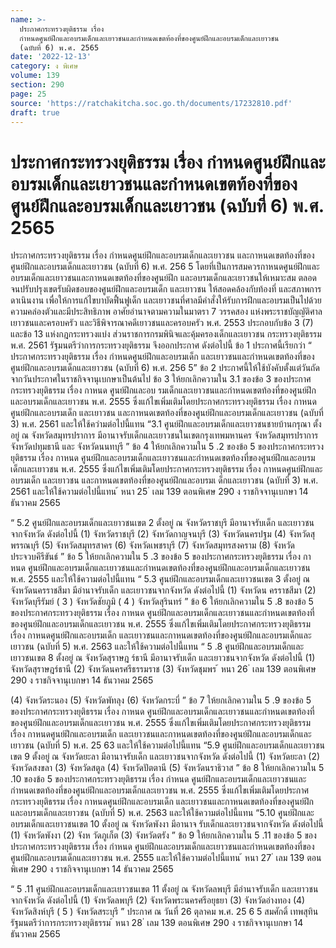 ```yaml
---
name: >-
  ประกาศกระทรวงยุติธรรม เรื่อง
  กำหนดศูนย์ฝึกและอบรมเด็กและเยาวชนและกำหนดเขตท้องที่ของศูนย์ฝึกและอบรมเด็กและเยาวชน
  (ฉบับที่ 6) พ.ศ. 2565
date: '2022-12-13'
category: ง พิเศษ
volume: 139
section: 290
page: 25
source: 'https://ratchakitcha.soc.go.th/documents/17232810.pdf'
draft: true
---
```


# ประกาศกระทรวงยุติธรรม เรื่อง กำหนดศูนย์ฝึกและอบรมเด็กและเยาวชนและกำหนดเขตท้องที่ของศูนย์ฝึกและอบรมเด็กและเยาวชน (ฉบับที่ 6) พ.ศ. 2565

ประกาศกระทรวงยุติธรรม เรื่อง กำหนดศูนย์ฝึกและอบรมเด็กและเยาวชน และกาหนดเขตท้องที่ของศูนย์ฝึกและอบรมเด็กและเยาวชน (ฉบับที่ 6) พ.ศ. 256 5 โดยที่เป็นการสมควรกาหนดศูนย์ฝึกและอบรมเด็กและเยาวชนและกาหนดเขตท้องที่ของศูนย์ฝึก และอบรมเด็กและเยาวชนให้เหมาะสม ตลอดจนปรับปรุงเขตรับผิดชอบของศูนย์ฝึกและอบรมเด็ก และเยาวชน ให้สอดคล้องกับท้องที่ และสภาพการดาเนินงาน เพื่อให้การแก้ไขบาบัดฟื้นฟูเด็ก และเยาวชนที่ศาลมีคำสั่งให้รับการฝึกและอบรมเป็นไปด้วยความคล่องตัวและมีประสิทธิภาพ อาศัยอำนาจตามความในมาตรา 7 วรรคสอง แห่งพระราชบัญญัติศาลเยาวชนและครอบครัว และวิธีพิจารณาคดีเยาวชนและครอบครัว พ.ศ. 2553 ประกอบกับข้อ 3 (7) และข้อ 13 แห่งกฎกระทรวงแบ่ง ส่วนราชการกรมพินิจและคุ้มครองเด็กและเยาวชน กระทรวงยุติธรรม พ.ศ. 2561 รัฐมนตรีว่าการกระทรวงยุติธรรม จึงออกประกาศ ดังต่อไปนี้ ข้อ 1 ประกาศนี้เรียกว่า “ ประกาศกระทรวงยุติธรรม เรื่อง กำหนดศูนย์ฝึกและอบรมเด็ก และเยาวชนและกำหนดเขตท้องที่ของศูนย์ฝึกและอบรมเด็กและเยาวชน (ฉบับที่ 6) พ.ศ. 256 5” ข้อ 2 ประกาศนี้ให้ใช้บังคับตั้งแต่วันถัดจากวันประกาศในราชกิจจานุเบกษาเป็นต้นไป ข้อ 3 ให้ยกเลิกความใน 3.1 ของข้อ 3 ของประกาศกระทรวงยุติธรรม เรื่อง กาหนด ศูนย์ฝึกและอบ รมเด็กและเยาวชนและกำหนดเขตท้องที่ของศูนย์ฝึกและอบรมเด็กและเยาวชน พ.ศ. 2555 ซึ่งแก้ไขเพิ่มเติมโดยประกาศกระทรวงยุติธรรม เรื่อง กาหนดศูนย์ฝึกและอบรมเด็ก และเยาวชน และกาหนดเขตท้องที่ของศูนย์ฝึกและอบรมเด็กและเยาวชน (ฉบับที่ 3) พ.ศ. 2561 และให้ใช้ควำมต่อไปนี้แทน “3.1 ศูนย์ฝึกและอบรมเด็กและเยาวชนชายบ้านกรุณา ตั้งอยู่ ณ จังหวัดสมุทรปราการ มีอานาจรับเด็กและเยาวชนในเขตกรุงเทพมหานคร จังหวัดสมุทรปราการ จังหวัดปทุมธานี และ จังหวัดนนทบุรี ” ข้อ 4 ให้ยกเลิกความใน 5 .2 ของข้อ 5 ของประกาศกระทรวงยุติธรรม เรื่อง กาหนด ศูนย์ฝึกและอบรมเด็กและเยาวชนและกำหนดเขตท้องที่ของศูนย์ฝึกและอบรมเด็กและเยาวชน พ.ศ. 2555 ซึ่งแก้ไขเพิ่มเติมโดยประกาศกระทรวงยุติธรรม เรื่อง กาหนดศูนย์ฝึกและอบรมเด็ก และเยาวชน และกาหนดเขตท้องที่ของศูนย์ฝึกและอบรมเ ด็กและเยาวชน (ฉบับที่ 3) พ.ศ. 2561 และให้ใช้ความต่อไปนี้แทน ้ หนา 25 ่ เลม 139 ตอนพิเศษ 290 ง ราชกิจจานุเบกษา 14 ธันวาคม 2565

“ 5.2 ศูนย์ฝึกและอบรมเด็กและเยาวชนเขต 2 ตั้งอยู่ ณ จังหวัดราชบุรี มีอานาจรับเด็ก และเยาวชนจากจังหวัด ดังต่อไปนี้ (1) จังหวัดราชบุรี (2) จังหวัดกาญจนบุรี (3) จังหวัดนครปฐม (4) จังหวัดสุ พรรณบุรี (5) จังหวัดสมุทรสาคร (6) จังหวัดเพชรบุรี (7) จังหวัดสมุทรสงคราม (8) จังหวัดประจวบคีรีขันธ์ ” ข้อ 5 ให้ยกเลิกความใน 5 .3 ของข้อ 5 ของประกาศกระทรวงยุติธรรม เรื่อง กาหนด ศูนย์ฝึกและอบรมเด็กและเยาวชนและกำหนดเขตท้องที่ของศูนย์ฝึกและอบรมเด็กและเยาวชน พ.ศ. 2555 และให้ใช้ความต่อไปนี้แทน “ 5.3 ศูนย์ฝึกและอบรมเด็กและเยาวชนเขต 3 ตั้งอยู่ ณ จังหวัดนครราชสีมา มีอำนาจรับเด็ก และเยาวชนจากจังหวัด ดังต่อไปนี้ (1) จังหวัดน ครราชสีมา (2) จังหวัดบุรีรัมย์ ( 3 ) จังหวัดชัยภูมิ ( 4 ) จังหวัดสุรินทร์ ” ข้อ 6 ให้ยกเลิกความใน 5 .8 ของข้อ 5 ของประกาศกระทรวงยุติธรรม เรื่อง กาหนด ศูนย์ฝึกและอบรมเด็กและเยาวชนและกำหนดเขตท้องที่ของศูนย์ฝึกและอบรมเด็กและเยาวชน พ.ศ. 2555 ซึ่งแก้ไขเพิ่มเติมโดยประกาศกระทรวงยุติธรรม เรื่อง กาหนดศูนย์ฝึกและอบรมเด็ก และเยาวชนและกาหนดเขตท้องที่ของศูนย์ฝึกและอบรมเด็กและเยาวชน (ฉบับที่ 5) พ.ศ. 2563 และให้ใช้ความต่อไปนี้แทน “ 5 .8 ศูนย์ฝึกและอบรมเด็กและเยาวชนเขต 8 ตั้งอยู่ ณ จังหวัดสุราษฎ ร์ธานี มีอานาจรับเด็ก และเยาวชนจากจังหวัด ดังต่อไปนี้ (1) จังหวัดสุราษฎร์ธานี (2) จังหวัดนครศรีธรรมราช (3) จังหวัดชุมพร ้ หนา 26 ่ เลม 139 ตอนพิเศษ 290 ง ราชกิจจานุเบกษา 14 ธันวาคม 2565

(4) จังหวัดระนอง (5) จังหวัดพัทลุง (6) จังหวัดกระบี่ ” ข้อ 7 ให้ยกเลิกความใน 5 .9 ของข้อ 5 ของประกาศกระทรวงยุติธรรม เรื่อง กาหนด ศูนย์ฝึกและอบรมเด็กและเยาวชนและกำหนดเขตท้องที่ของศูนย์ฝึกและอบรมเด็กและเยาวชน พ.ศ. 2555 ซึ่งแก้ไขเพิ่มเติมโดยประกาศกระทรวงยุติธรรม เรื่อง กาหนดศูนย์ฝึกและอบรมเด็ก และเยาวชนและกาหนดเขตท้องที่ของศูนย์ฝึกและอบรมเด็กและเยาวชน (ฉบับที่ 5) พ.ศ. 25 63 และให้ใช้ความต่อไปนี้แทน “5.9 ศูนย์ฝึกและอบรมเด็กและเยาวชนเขต 9 ตั้งอยู่ ณ จังหวัดยะลา มีอานาจรับเด็ก และเยาวชนจากจังหวัด ดังต่อไปนี้ (1) จังหวัดยะลา (2) จังหวัดสงขลา (3) จังหวัดสตูล (4) จังหวัดปัตตานี (5) จังหวัดนราธิวาส ” ข้อ 8 ให้ยกเลิกความใน 5 .10 ของข้อ 5 ของประกาศกระทรวงยุติธรรม เรื่อง กำหนด ศูนย์ฝึกและอบรมเด็กและเยาวชนและกำหนดเขตท้องที่ของศูนย์ฝึกและอบรมเด็กและเยาวชน พ.ศ. 2555 ซึ่งแก้ไขเพิ่มเติมโดยประกาศกระทรวงยุติธรรม เรื่อง กาหนดศูนย์ฝึกและอบรมเด็ก และเยาวชนและกาหนดเขตท้องที่ของศูนย์ฝึกและอบรมเด็กและเยาวชน (ฉบับที่ 5) พ.ศ. 2563 และให้ใช้ความต่อไปนี้แทน “5.10 ศูนย์ฝึกและอบรมเด็กและเยาวชนเขต 10 ตั้งอยู่ ณ จังหวัดพังงา มีอานาจ รับเด็กและเยาวชนจากจังหวัด ดังต่อไปนี้ (1) จังหวัดพังงา (2) จังห วัดภูเก็ต (3) จังหวัดตรัง ” ข้อ 9 ให้ยกเลิกความใน 5 .11 ของข้อ 5 ของประกาศกระทรวงยุติธรรม เรื่อง กำหนด ศูนย์ฝึกและอบรมเด็กและเยาวชนและกำหนดเขตท้องที่ของศูนย์ฝึกและอบรมเด็กและเยาวชน พ.ศ. 2555 และให้ใช้ความต่อไปนี้แทน ้ หนา 27 ่ เลม 139 ตอนพิเศษ 290 ง ราชกิจจานุเบกษา 14 ธันวาคม 2565

“ 5 .11 ศูนย์ฝึกและอบรมเด็กและเยาวชนเขต 11 ตั้งอยู่ ณ จังหวัดลพบุรี มีอำนาจรับเด็ก และเยาวชนจากจังหวัด ดังต่อไปนี้ (1) จังหวัดลพบุรี (2) จังหวัดพระนครศรีอยุธยา (3) จังหวัดอ่างทอง (4) จังหวัดสิงห์บุรี ( 5 ) จังหวัดสระบุรี ” ประกาศ ณ วันที่ 26 ตุลาคม พ.ศ. 25 6 5 สมศักดิ์ เทพสุทิน รัฐมนตรีว่าการกระทรวงยุติธรรม ้ หนา 28 ่ เลม 139 ตอนพิเศษ 290 ง ราชกิจจานุเบกษา 14 ธันวาคม 2565
